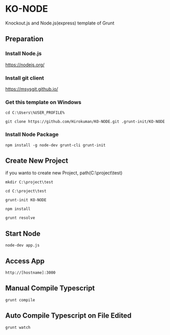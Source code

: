 # KO-NODE
Knockout.js and Node.js(express) template of Grunt

## Preparation
### Install Node.js

https://nodejs.org/

### Install git client

https://msysgit.github.io/

### Get this template on Windows

`cd C:\Users\%USER_PROFILE%`

`git clone https://github.com/Hirokuman/KO-NODE.git .grunt-init/KO-NODE`

### Install Node Package

`npm install -g node-dev grunt-cli grunt-init`

## Create New Project

if you wanto to create new Project, path(C:\project\test)

`mkdir C:\project\test`

`cd C:\project\test`

`grunt-init KO-NODE`

`npm install`

`grunt resolve`

## Start Node

`node-dev app.js`

## Access App

`http://[hostname]:3000`

## Manual Compile Typescript

`grunt compile`

## Auto Compile Typescript on File Edited

`grunt watch`
